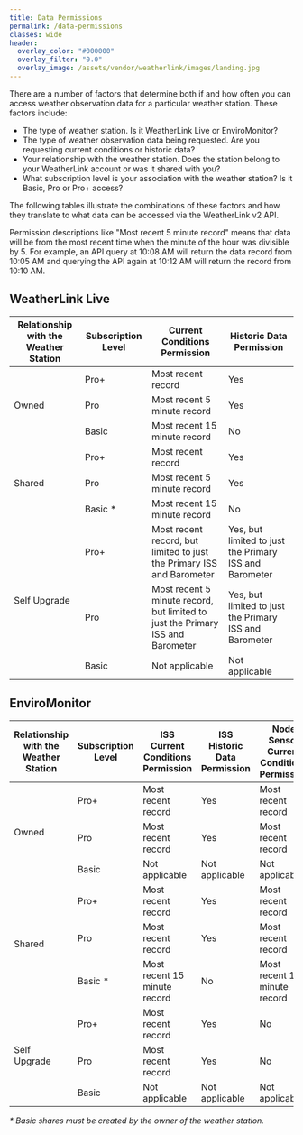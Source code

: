 ```yaml
---
title: Data Permissions
permalink: /data-permissions
classes: wide
header:
  overlay_color: "#000000"
  overlay_filter: "0.0"
  overlay_image: /assets/vendor/weatherlink/images/landing.jpg
---
```


There are a number of factors that determine both if and how often you can access weather observation data for a particular weather station. These factors include:

* The type of weather station. Is it WeatherLink Live or EnviroMonitor?
* The type of weather observation data being requested. Are you requesting current conditions or historic data?
* Your relationship with the weather station. Does the station belong to your WeatherLink account or was it shared with you?
* What subscription level is your association with the weather station? Is it Basic, Pro or Pro+ access?

The following tables illustrate the combinations of these factors and how they translate to what data can be accessed via the WeatherLink v2 API.

Permission descriptions like "Most recent 5 minute record" means that data will be from the most recent time when the minute of the hour was divisible by 5. For example, an API query at 10:08 AM will return the data record from 10:05 AM and querying the API again at 10:12 AM will return the record from 10:10 AM.

## WeatherLink Live

<table>
  <thead>
    <tr>
      <th>Relationship with the Weather Station</th>
      <th>Subscription Level</th>
      <th>Current Conditions Permission</th>
      <th>Historic Data Permission</th>
    </tr>
  </thead>
  <tbody>
    <tr>
      <td rowspan="3">Owned</td>
      <td>Pro+</td>
      <td>Most recent record</td>
      <td>Yes</td>
    </tr>
    <tr>
      <td>Pro</td>
      <td>Most recent 5 minute record</td>
      <td>Yes</td>
    </tr>
    <tr>
      <td>Basic</td>
      <td>Most recent 15 minute record</td>
      <td>No</td>
    </tr>
    <tr>
      <td rowspan="3">Shared</td>
      <td>Pro+</td>
      <td>Most recent record</td>
      <td>Yes</td>
    </tr>
    <tr>
      <td>Pro</td>
      <td>Most recent 5 minute record</td>
      <td>Yes</td>
    </tr>
    <tr>
      <td>Basic *</td>
      <td>Most recent 15 minute record</td>
      <td>No</td>
    </tr>
    <tr>
      <td rowspan="3">Self Upgrade</td>
      <td>Pro+</td>
      <td>Most recent record, but limited to just the Primary ISS and Barometer</td>
      <td>Yes, but limited to just the Primary ISS and Barometer</td>
    </tr>
    <tr>
      <td>Pro</td>
      <td>Most recent 5 minute record, but limited to just the Primary ISS and Barometer</td>
      <td>Yes, but limited to just the Primary ISS and Barometer</td>
    </tr>
    <tr>
      <td>Basic</td>
      <td>Not applicable</td>
      <td>Not applicable</td>
    </tr>
  </tbody>
</table>

## EnviroMonitor

<table>
  <thead>
    <tr>
      <th>Relationship with the Weather Station</th>
      <th>Subscription Level</th>
      <th>ISS Current Conditions Permission</th>
      <th>ISS Historic Data Permission</th>
      <th>Node Sensor Current Conditions Permission</th>
      <th>Node Sensor Historic Data Permission</th>
    </tr>
  </thead>
  <tbody>
    <tr>
      <td rowspan="3">Owned</td>
      <td>Pro+</td>
      <td>Most recent record</td>
      <td>Yes</td>
      <td>Most recent record</td>
      <td>Yes</td>
    </tr>
    <tr>
      <td>Pro</td>
      <td>Most recent record</td>
      <td>Yes</td>
      <td>Most recent record</td>
      <td>Yes</td>
    </tr>
    <tr>
      <td>Basic</td>
      <td>Not applicable</td>
      <td>Not applicable</td>
      <td>Not applicable</td>
      <td>Not applicable</td>
    </tr>
    <tr>
      <td rowspan="3">Shared</td>
      <td>Pro+</td>
      <td>Most recent record</td>
      <td>Yes</td>
      <td>Most recent record</td>
      <td>Yes</td>
    </tr>
    <tr>
      <td>Pro</td>
      <td>Most recent record</td>
      <td>Yes</td>
      <td>Most recent record</td>
      <td>Yes</td>
    </tr>
    <tr>
      <td>Basic *</td>
      <td>Most recent 15 minute record</td>
      <td>No</td>
      <td>Most recent 15 minute record</td>
      <td>No</td>
    </tr>
    <tr>
      <td rowspan="3">Self Upgrade</td>
      <td>Pro+</td>
      <td>Most recent record</td>
      <td>Yes</td>
      <td>No</td>
      <td>No</td>
    </tr>
    <tr>
      <td>Pro</td>
      <td>Most recent record</td>
      <td>Yes</td>
      <td>No</td>
      <td>No</td>
    </tr>
    <tr>
      <td>Basic</td>
      <td>Not applicable</td>
      <td>Not applicable</td>
      <td>Not applicable</td>
      <td>Not applicable</td>
    </tr>
  </tbody>
</table>

<i>* Basic shares must be created by the owner of the weather station.</i>

